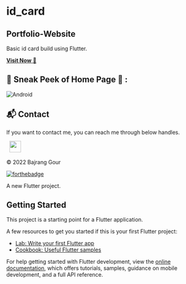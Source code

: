 # id_card
## Portfolio-Website
Basic id card build using Flutter.

<a href="bajranggour.tech" target="_blank">**Visit Now** 🚀</a>

## 📌 Sneak Peek of Home Page 🙈 :
![Android](hhttps://i.postimg.cc/P57s7vgb/flutter.jpg)



<h2>📬 Contact</h2>


If you want to contact me, you can reach me through below handles.

&nbsp;&nbsp;<a href="https://www.linkedin.com/in/bajrang-gour/"><img src="https://www.felberpr.com/wp-content/uploads/linkedin-logo.png" width="30"></img></a>

© 2022 Bajrang Gour


[![forthebadge](https://forthebadge.com/images/badges/built-with-love.svg)](https://forthebadge.com)

A new Flutter project.

## Getting Started

This project is a starting point for a Flutter application.

A few resources to get you started if this is your first Flutter project:

- [Lab: Write your first Flutter app](https://docs.flutter.dev/get-started/codelab)
- [Cookbook: Useful Flutter samples](https://docs.flutter.dev/cookbook)

For help getting started with Flutter development, view the
[online documentation](https://docs.flutter.dev/), which offers tutorials,
samples, guidance on mobile development, and a full API reference.
